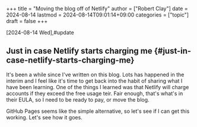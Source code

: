 +++
title = "Moving the blog off of Netlify"
author = ["Robert Clay"]
date = 2024-08-14
lastmod = 2024-08-14T09:01:14+09:00
categories = ["topic"]
draft = false
+++

<span class="timestamp-wrapper"><span class="timestamp">[2024-08-14 Wed]</span></span>,#update


## Just in case Netlify starts charging me {#just-in-case-netlify-starts-charging-me}

It's been a while since I've written on this blog. Lots has happened in the
interim and I feel like it's time to get back into the habit of sharing what I
have been learning. One of the things I learned was that Netlify will charge
accounts if they exceed the free usage teir. Fair enough, that's what's in their
EULA, so I need to be ready to pay, or move the blog.

GitHub Pages seems like the simple alternative, so let's see if I can get this
working. Let's see how it goes.
